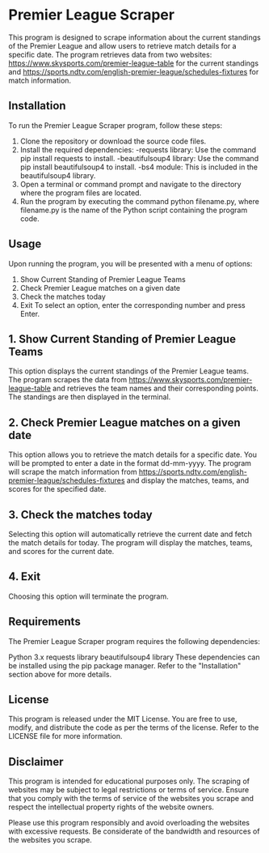 # Premier League Scraper
This program is designed to scrape information about the current standings of the Premier League and allow users to retrieve match details for a specific date. The program retrieves data from two websites: https://www.skysports.com/premier-league-table for the current standings and https://sports.ndtv.com/english-premier-league/schedules-fixtures for match information.

## Installation
To run the Premier League Scraper program, follow these steps:

1. Clone the repository or download the source code files.
2. Install the required dependencies:
   -requests library: Use the command pip install requests to install.
   -beautifulsoup4 library: Use the command pip install beautifulsoup4 to install.
   -bs4 module: This is included in the beautifulsoup4 library.
3. Open a terminal or command prompt and navigate to the directory where the program files are located.
4. Run the program by executing the command python filename.py, where filename.py is the name of the Python script containing the program code.

## Usage
Upon running the program, you will be presented with a menu of options:

1. Show Current Standing of Premier League Teams
2. Check Premier League matches on a given date
3. Check the matches today
4. Exit
To select an option, enter the corresponding number and press Enter.

## 1. Show Current Standing of Premier League Teams
This option displays the current standings of the Premier League teams. The program scrapes the data from https://www.skysports.com/premier-league-table and retrieves the team names and their corresponding points. The standings are then displayed in the terminal.

## 2. Check Premier League matches on a given date
This option allows you to retrieve the match details for a specific date. You will be prompted to enter a date in the format dd-mm-yyyy. The program will scrape the match information from https://sports.ndtv.com/english-premier-league/schedules-fixtures and display the matches, teams, and scores for the specified date.

## 3. Check the matches today
Selecting this option will automatically retrieve the current date and fetch the match details for today. The program will display the matches, teams, and scores for the current date.

## 4. Exit
Choosing this option will terminate the program.

## Requirements
The Premier League Scraper program requires the following dependencies:

Python 3.x
requests library
beautifulsoup4 library
These dependencies can be installed using the pip package manager. Refer to the "Installation" section above for more details.

## License
This program is released under the MIT License. You are free to use, modify, and distribute the code as per the terms of the license. Refer to the LICENSE file for more information.

## Disclaimer
This program is intended for educational purposes only. The scraping of websites may be subject to legal restrictions or terms of service. Ensure that you comply with the terms of service of the websites you scrape and respect the intellectual property rights of the website owners.

Please use this program responsibly and avoid overloading the websites with excessive requests. Be considerate of the bandwidth and resources of the websites you scrape.
